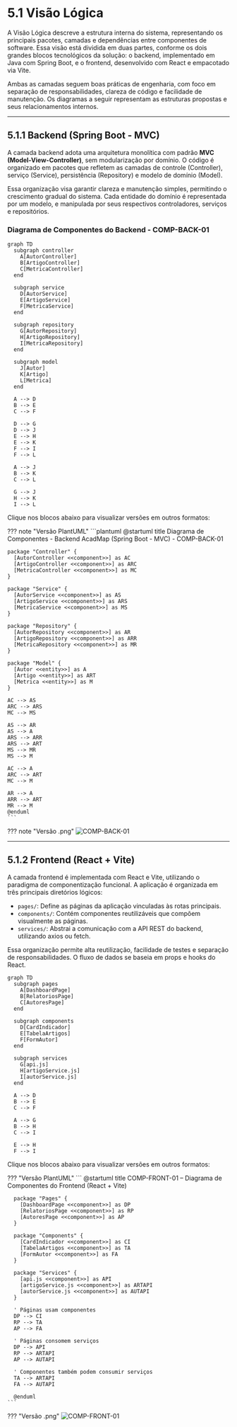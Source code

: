 # 5.1 Visão Lógica

A Visão Lógica descreve a estrutura interna do sistema, representando os principais pacotes, camadas e dependências entre componentes de software. Essa visão está dividida em duas partes, conforme os dois grandes blocos tecnológicos da solução: o backend, implementado em Java com Spring Boot, e o frontend, desenvolvido com React e empacotado via Vite.

Ambas as camadas seguem boas práticas de engenharia, com foco em separação de responsabilidades, clareza de código e facilidade de manutenção. Os diagramas a seguir representam as estruturas propostas e seus relacionamentos internos.

---

## 5.1.1 Backend (Spring Boot - MVC)

A camada backend adota uma arquitetura monolítica com padrão **MVC (Model-View-Controller)**, sem modularização por domínio. O código é organizado em pacotes que refletem as camadas de controle (Controller), serviço (Service), persistência (Repository) e modelo de domínio (Model).

Essa organização visa garantir clareza e manutenção simples, permitindo o crescimento gradual do sistema. Cada entidade do domínio é representada por um modelo, e manipulada por seus respectivos controladores, serviços e repositórios.

### Diagrama de Componentes do Backend - COMP-BACK-01
```mermaid
graph TD
  subgraph controller
    A[AutorController]
    B[ArtigoController]
    C[MetricaController]
  end

  subgraph service
    D[AutorService]
    E[ArtigoService]
    F[MetricaService]
  end

  subgraph repository
    G[AutorRepository]
    H[ArtigoRepository]
    I[MetricaRepository]
  end

  subgraph model
    J[Autor]
    K[Artigo]
    L[Metrica]
  end

  A --> D
  B --> E
  C --> F

  D --> G
  D --> J
  E --> H
  E --> K
  F --> I
  F --> L

  A --> J
  B --> K
  C --> L

  G --> J
  H --> K
  I --> L
```

Clique nos blocos abaixo para visualizar versões em outros formatos:

??? note "Versão PlantUML"
    ```plantuml
    @startuml
    title Diagrama de Componentes - Backend AcadMap (Spring Boot - MVC) - COMP-BACK-01

    package "Controller" {
      [AutorController <<component>>] as AC
      [ArtigoController <<component>>] as ARC
      [MetricaController <<component>>] as MC
    }

    package "Service" {
      [AutorService <<component>>] as AS
      [ArtigoService <<component>>] as ARS
      [MetricaService <<component>>] as MS
    }

    package "Repository" {
      [AutorRepository <<component>>] as AR
      [ArtigoRepository <<component>>] as ARR
      [MetricaRepository <<component>>] as MR
    }

    package "Model" {
      [Autor <<entity>>] as A
      [Artigo <<entity>>] as ART
      [Metrica <<entity>>] as M
    }

    AC --> AS
    ARC --> ARS
    MC --> MS

    AS --> AR
    AS --> A
    ARS --> ARR
    ARS --> ART
    MS --> MR
    MS --> M

    AC --> A
    ARC --> ART
    MC --> M

    AR --> A
    ARR --> ART
    MR --> M
    @enduml
    ```
??? note "Versão .png"
    ![COMP-BACK-01](../Diagramas/Component/COMP-BACK-01.png)


---

## 5.1.2 Frontend (React + Vite)

A camada frontend é implementada com React e Vite, utilizando o paradigma de componentização funcional. A aplicação é organizada em três principais diretórios lógicos:

  * `pages/`: Define as páginas da aplicação vinculadas às rotas principais.
  * `components/`: Contém componentes reutilizáveis que compõem visualmente as páginas.
  * `services/`: Abstrai a comunicação com a API REST do backend, utilizando axios ou fetch.

Essa organização permite alta reutilização, facilidade de testes e separação de responsabilidades. O fluxo de dados se baseia em props e hooks do React.

```mermaid
graph TD
  subgraph pages
    A[DashboardPage]
    B[RelatoriosPage]
    C[AutoresPage]
  end

  subgraph components
    D[CardIndicador]
    E[TabelaArtigos]
    F[FormAutor]
  end

  subgraph services
    G[api.js]
    H[artigoService.js]
    I[autorService.js]
  end

  A --> D
  B --> E
  C --> F

  A --> G
  B --> H
  C --> I

  E --> H
  F --> I
```

Clique nos blocos abaixo para visualizar versões em outros formatos:

??? "Versão PlantUML"
    ```
      @startuml
      title COMP-FRONT-01 – Diagrama de Componentes do Frontend (React + Vite)

      package "Pages" {
        [DashboardPage <<component>>] as DP
        [RelatoriosPage <<component>>] as RP
        [AutoresPage <<component>>] as AP
      }

      package "Components" {
        [CardIndicador <<component>>] as CI
        [TabelaArtigos <<component>>] as TA
        [FormAutor <<component>>] as FA
      }

      package "Services" {
        [api.js <<component>>] as API
        [artigoService.js <<component>>] as ARTAPI
        [autorService.js <<component>>] as AUTAPI
      }

      ' Páginas usam componentes
      DP --> CI
      RP --> TA
      AP --> FA

      ' Páginas consomem serviços
      DP --> API
      RP --> ARTAPI
      AP --> AUTAPI

      ' Componentes também podem consumir serviços
      TA --> ARTAPI
      FA --> AUTAPI

      @enduml
    ```

??? "Versão .png"
    ![COMP-FRONT-01](../Diagramas/Component/COMP-FRONT-01.png)

